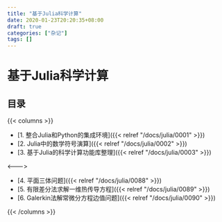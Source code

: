 ```yaml
---
title: "基于Julia科学计算"
date: 2020-01-23T20:20:35+08:00
draft: true
categories: ["杂记"]
tags: []
---
```


# 基于Julia科学计算

## 目录

{{< columns >}}

- [1. 整合Julia和Python的集成环境]({{< relref "/docs/julia/0001" >}})  
- [2. Julia中的数学符号演算]({{< relref "/docs/julia/0002" >}}) 
- [3. 基于Julia的科学计算功能库整理]({{< relref "/docs/julia/0003" >}})  

<--->

- [4. 平面三体问题]({{< relref "/docs/julia/0088" >}})    
- [5. 有限差分法求解一维热传导方程]({{< relref "/docs/julia/0089" >}})    
- [6. Galerkin法解常微分方程边值问题]({{< relref "/docs/julia/0090" >}})    

{{< /columns >}}




